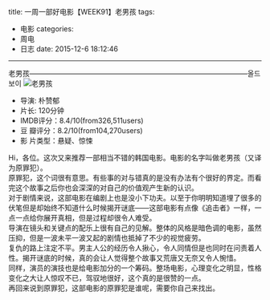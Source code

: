 title: 一周一部好电影【WEEK91】老男孩
tags: 
  - 电影
categories:
  - 周电
  - 日志
date: 2015-12-6 18:12:46
---

老男孩———————————————————————————————올드보이
![老男孩](http://7xog0l.com1.z0.glb.clouddn.com/WEEK91.jpg "老男孩")

<!--more-->

- 导演: 朴赞郁
- 片长: 120分钟
- IMDB评分：8.4/10(from326,511users)
- 豆  瓣评分：8.2/10(from104,270users)
- 影  片类型：悬疑、惊悚

Hi，各位。这次又来推荐一部相当不错的韩国电影。电影的名字叫做老男孩（又译为原罪犯）。  
原罪犯，这个词很有意思。有些事的对与错真的是没有办法有个很好的界定。而看完这个故事之后你也会深深的对自己的价值观产生新的认识。  
对于剧情来说，这部电影在编剧上也是没小下功夫。以至于你明明知道埋了很多的伏笔但是却始终不知道什么时候揭开谜底——这部电影有点像《追击者》一样，一点一点给你展开真相，但是过程却很令人难受。  
导演在镜头和关键点的配乐上很有自己的见解。整体的风格是暗色调的电影，虽然压抑，但是一波未平一波又起的剧情也抵掉了不少的视觉疲劳。  
复仇的路上注定不平。男主人公的经历令人揪心，令人同情但是也同时在问责着人性。揭开谜底的时候，真的会让人觉得整个故事又荒唐又无奈又令人惋惜。  
同样，演员的演技也是给电影加分的一个筹码。整场电影，心理变化之明显，性格变化之大让人惊叹不已，驾驭地很好，这个真的是很赞的一点。  
再回来说到原罪犯，这部电影的原罪犯是谁呢，需要你自己来找出。